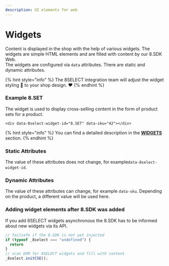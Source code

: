 ```yaml
---
description: UI elements for web
---
```


# Widgets

Content is displayed in the shop with the help of various widgets. The widgets are simple HTML elements and are filled with content by our 8.SDK Web.\
The widgets are configured via `data` attributes. There are static and dynamic attributes.

{% hint style="info" %}
The 8SELECT integration team will adjust the widget styling 🎨 to your shop design. ❤️&#x20;
{% endhint %}

### Example 8.SET

The widget is used to display cross-selling content in the form of product sets for a product.

```markup
<div data-8select-widget-id="8.SET" data-sku="42"></div>
```

{% hint style="info" %}
You can find a detailed description in the [**WIDGETS**](https://docs.8select.io/widgets/) section.
{% endhint %}

### Static Attributes

The value of these attributes does not change, for example`data-8select-widget-id`.

### Dynamic Attributes

The value of these attributes can change, for example `data-sku`. Depending on the product, a different value will be used here.

### Adding widget elements after 8.SDK was added

If you add 8SELECT widgets asynchronous the 8.SDK has to be informed about new widgets via its API.

```javascript
// failsafe if the 8.SDK is not yet injected
if (typeof _8select === "undefined") {
  return
}
// scan DOM for 8SELECT widgets and fill with content
_8select.initCSE();
```
